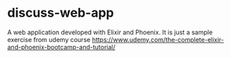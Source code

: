 # discuss-web-app

A web application developed with Elixir and Phoenix.
It is just a sample exercise from udemy course https://www.udemy.com/the-complete-elixir-and-phoenix-bootcamp-and-tutorial/
